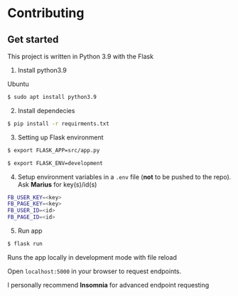 # Contributing

## Get started

This project is written in Python 3.9 with the Flask

1. Install python3.9

Ubuntu

```sh
$ sudo apt install python3.9
```

2. Install dependecies

```sh
$ pip install -r requirments.txt
```

3. Setting up Flask environment

```sh
$ export FLASK_APP=src/app.py
```

```sh
$ export FLASK_ENV=development
```

4. Setup environment variables in a `.env` file (**not** to be pushed to the repo). Ask **Marius** for key(s)/id(s)

```sh
FB_USER_KEY=<key>
FB_PAGE_KEY=<key>
FB_USER_ID=<id>
FB_PAGE_ID=<id>
```

5. Run app

```sh
$ flask run
```

Runs the app locally in development mode with file reload

Open `localhost:5000` in your browser to request endpoints.

I personally recommend **Insomnia** for advanced endpoint requesting
